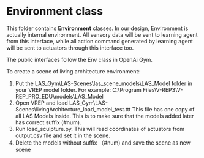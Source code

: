 # Environment class
This folder contains **Environment** classes. In our design, Environment is actually internal environment. All sensory data will be sent to learning agent from this interface, while all action command generated by learning agent will be sent to actuators through this interface too.

The public interfaces follow the Env class in OpenAi Gym.

To create a scene of living architecture environment:
1. Put the LAS_Gym\LAS-Scenes\las_scene_models\LAS_Model folder in your VREP model folder.  For example: C:\Program Files\V-REP3\V-REP_PRO_EDU\models\LAS_Model
2. Open VREP and load LAS_Gym\LAS-Scenes\livingArchitecture_load_model_test.ttt  This file has one copy of all LAS Models inside. This is to make sure that the models added later has correct suffix (#num). 
2. Run load_sculpture.py. This will read coordinates of actuators from output.csv file and set it in the scene.
4. Delete the models without suffix （#num) and save the scene as new scene
